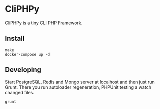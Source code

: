 # CliPHPy

CliPHPy is a tiny CLI PHP Framework.

## Install

```
make
docker-compose up -d
```

## Developing

Start PostgreSQL, Redis and Mongo server at localhost and then just run Grunt.
There you run autoloader regeneration, PHPUnit testing a watch changed files.

```
grunt
```
